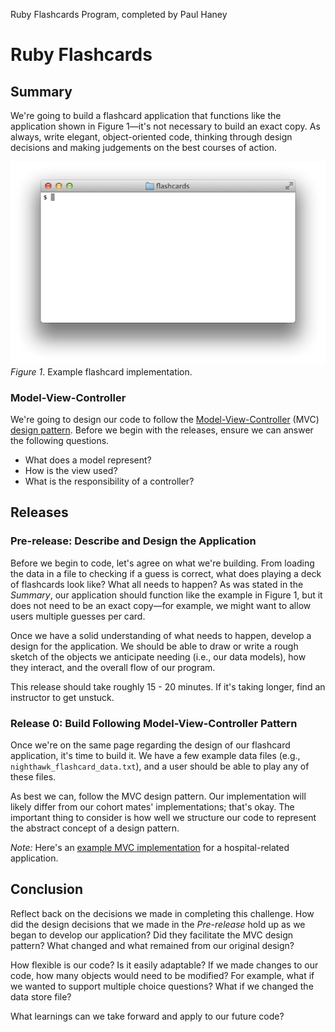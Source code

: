 Ruby Flashcards Program, completed by Paul Haney


# Ruby Flashcards

## Summary 
We're going to build a flashcard application that functions like the application shown in Figure 1—it's not necessary to build an exact copy.  As always, write elegant, object-oriented code, thinking through design decisions and making judgements on the best courses of action.

![flashcards animation](readme-assets/flashcards-animation.gif)  
*Figure 1*.  Example flashcard implementation.


### Model-View-Controller
We're going to design our code to follow the [Model-View-Controller][wikipedia mvc] (MVC) [design pattern][wikipedia design pattern].  Before we begin with the releases, ensure we can answer the following questions.

- What does a model represent?
- How is the view used?
- What is the responsibility of a controller?


## Releases
### Pre-release: Describe and Design the Application
Before we begin to code, let's agree on what we're building.  From loading the data in a file to checking if a guess is correct, what does playing a deck of flashcards look like?  What all needs to happen?   As was stated in the *Summary*, our application should function like the example in Figure 1, but it does not need to be an exact copy—for example, we might want to allow users multiple guesses per card.

Once we have a solid understanding of what needs to happen, develop a design for the application.  We should be able to draw or write a rough sketch of the objects we anticipate needing (i.e., our data models), how they interact, and the overall flow of our program.

This release should take roughly 15 - 20 minutes.  If it's taking longer, find an instructor to get unstuck.


### Release 0: Build Following Model-View-Controller Pattern
Once we're on the same page regarding the design of our flashcard application, it's time to build it.  We have a few example data files (e.g., `nighthawk_flashcard_data.txt`), and a user should be able to play any of these files.

As best we can, follow the MVC design pattern.  Our implementation will likely differ from our cohort mates' implementations; that's okay.  The important thing to consider is how well we structure our code to represent the abstract concept of a design pattern.

*Note:* Here's an [example MVC implementation][] for a hospital-related application.


## Conclusion
Reflect back on the decisions we made in completing this challenge.  How did the design decisions that we made in the *Pre-release* hold up as we began to develop our application?  Did they facilitate the MVC design pattern?  What changed and what remained from our original design?  

How flexible is our code?  Is it easily adaptable?  If we made changes to our code, how many objects would need to be modified?  For example, what if we wanted to support multiple choice questions?  What if we changed the data store file?

What learnings can we take forward and apply to our future code?


[example mvc implementation]:  readme-assets/mvc-hospital-example.md
[wikipedia design pattern]: http://en.wikipedia.org/wiki/Software_design_pattern
[wikipedia mvc]: http://en.wikipedia.org/wiki/Model%E2%80%93view%E2%80%93controller

